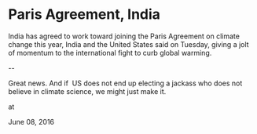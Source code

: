 # Paris Agreement, India
India has agreed to work toward joining the Paris Agreement on climate change this year, India and the United States said on Tuesday, giving a jolt of momentum to the international fight to curb global warming.

--

Great news. And if  US does not end up electing a jackass who does not believe in climate science, we might just make it.








at

June 08, 2016















